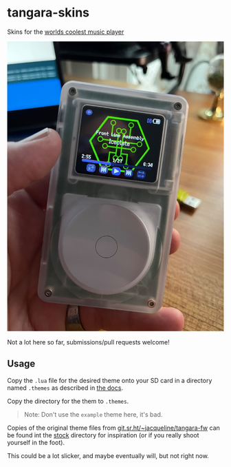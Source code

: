 # tangara-skins
Skins for the [worlds coolest music player](https://cooltech.zone/tangara/)

![Photo of Tangara with the Hackers.town skin](images/ht.jpeg)

Not a lot here so far, submissions/pull requests welcome!

## Usage

Copy the `.lua` file for the desired theme onto your SD card in a directory named `.themes` as described in [the docs](https://cooltech.zone/tangara/docs/themes/).

Copy the directory for the them to `.themes`.

> Note: Don't use the `example` theme here, it's bad.

Copies of the original theme files from [git.sr.ht/~jacqueline/tangara-fw](https://git.sr.ht/~jacqueline/tangara-fw) can be found int the [stock](./stock) directory for inspiration (or if you really shoot yourself in the foot).

This could be a lot slicker, and maybe eventually will, but not right now.
